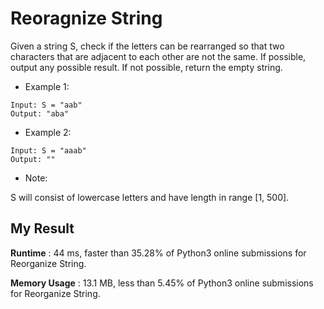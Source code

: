 # Reoragnize String

Given a string S, check if the letters can be rearranged so that two characters that are adjacent to each other are not the same.
If possible, output any possible result.  If not possible, return the empty string.

- Example 1:

```
Input: S = "aab"
Output: "aba"
```

- Example 2:

```
Input: S = "aaab"
Output: ""
```
- Note:

S will consist of lowercase letters and have length in range [1, 500].

## My Result

**Runtime** : 44 ms, faster than 35.28% of Python3 online submissions for Reorganize String.

**Memory Usage** : 13.1 MB, less than 5.45% of Python3 online submissions for Reorganize String.
